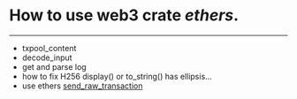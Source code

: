 # How to use web3 crate *ethers*.
***
* txpool_content
* decode_input
* get and parse log
* how to fix H256 display() or to_string() has ellipsis...
* use ethers [send_raw_transaction](
  https://github.com/uuip/howto-rust-pulsar/blob/main/src/action.rs#L72)